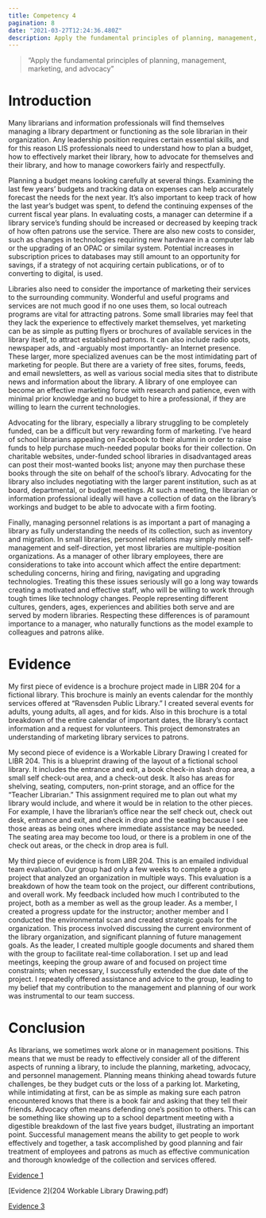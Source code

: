 ```yaml
---
title: Competency 4
pagination: 8
date: "2021-03-27T12:24:36.480Z"
description: Apply the fundamental principles of planning, management, marketing, and advocacy
---
```


> “Apply the fundamental principles of planning, management, marketing, and advocacy”



# Introduction



Many librarians and information professionals will find themselves managing a library department or functioning as the sole librarian in their organization. Any leadership position requires certain essential skills, and for this reason LIS professionals need to understand how to plan a budget, how to effectively market their library, how to advocate for themselves and their library, and how to manage coworkers fairly and respectfully.



Planning a budget means looking carefully at several things. Examining the last few years’ budgets and tracking data on expenses can help accurately forecast the needs for the next year. It’s also important to keep track of how the last year’s budget was spent, to defend the continuing expenses of the current fiscal year plans. In evaluating costs, a manager can determine if a library service’s funding should be increased or decreased by keeping track of how often patrons use the service. There are also new costs to consider, such as changes in technologies requiring new hardware in a computer lab or the upgrading of an OPAC or similar system. Potential increases in subscription prices to databases may still amount to an opportunity for savings, if a strategy of not acquiring certain publications, or of to converting to digital, is used.



Libraries also need to consider the importance of marketing their services to the surrounding community. Wonderful and useful programs and services are not much good if no one uses them, so local outreach programs are vital for attracting patrons. Some small libraries may feel that they lack the experience to effectively market themselves, yet marketing can be as simple as putting flyers or brochures of available services in the library itself, to attract established patrons. It can also include radio spots, newspaper ads, and -arguably most importantly- an Internet presence. These larger, more specialized avenues can be the most intimidating part of marketing for people. But there are a variety of free sites, forums, feeds, and email newsletters, as well as various social media sites that to distribute news and information about the library. A library of one employee can become an effective marketing force with research and patience, even with minimal prior knowledge and no budget to hire a professional, if they are willing to learn the current technologies.



Advocating for the library, especially a library struggling to be completely funded, can be a difficult but very rewarding form of marketing. I’ve heard of school librarians appealing on Facebook to their alumni in order to raise funds to help purchase much-needed popular books for their collection. On charitable websites, under-funded school libraries in disadvantaged areas can post their most-wanted books list; anyone may then purchase these books through the site on behalf of the school’s library. Advocating for the library also includes negotiating with the larger parent institution, such as at board, departmental, or budget meetings. At such a meeting, the librarian or information professional ideally will have a collection of data on the library’s workings and budget to be able to advocate with a firm footing.



Finally, managing personnel relations is as important a part of managing a library as fully understanding the needs of its collection, such as inventory and migration. In small libraries, personnel relations may simply mean self-management and self-direction, yet most libraries are multiple-position organizations. As a manager of other library employees, there are considerations to take into account which affect the entire department: scheduling concerns, hiring and firing, navigating and upgrading technologies. Treating this these issues seriously will go a long way towards creating a motivated and effective staff, who will be willing to work through tough times like technology changes. People representing different cultures, genders, ages, experiences and abilities both serve and are served by modern libraries. Respecting these differences is of paramount importance to a manager, who naturally functions as the model example to colleagues and patrons alike.



# Evidence



My first piece of evidence is a brochure project made in LIBR 204 for a fictional library. This brochure is mainly an events calendar for the monthly services offered at “Ravensden Public Library.” I created several events for adults, young adults, all ages, and for kids. Also in this brochure is a total breakdown of the entire calendar of important dates, the library’s contact information and a request for volunteers. This project demonstrates an understanding of marketing library services to patrons.



My second piece of evidence is a Workable Library Drawing I created for LIBR 204. This is a blueprint drawing of the layout of a fictional school library. It includes the entrance and exit, a book check-in slash drop area, a small self check-out area, and a check-out desk. It also has areas for shelving, seating, computers, non-print storage, and an office for the “Teacher Librarian.” This assignment required me to plan out what my library would include, and where it would be in relation to the other pieces. For example, I have the librarian’s office near the self check out, check out desk, entrance and exit, and check in drop and the seating because I see those areas as being ones where immediate assistance may be needed. The seating area may become too loud, or there is a problem in one of the check out areas, or the check in drop area is full.



My third piece of evidence is from LIBR 204. This is an emailed individual team evaluation. Our group had only a few weeks to complete a group project that analyzed an organization in multiple ways. This evaluation is a breakdown of how the team took on the project, our different contributions, and overall work. My feedback included how much I contributed to the project, both as a member as well as the group leader. As a member, I created a progress update for the instructor; another member and I conducted the environmental scan and created strategic goals for the organization. This process involved discussing the current environment of the library organization, and significant planning of future management goals. As the leader, I created multiple google documents and shared them with the group to facilitate real-time collaboration. I set up and lead meetings, keeping the group aware of and focused on project time constraints; when necessary, I successfully extended the due date of the project. I repeatedly offered assistance and advice to the group, leading to my belief that my contribution to the management and planning of our work was instrumental to our team success.



# Conclusion



As librarians, we sometimes work alone or in management positions. This means that we must be ready to effectively consider all of the different aspects of running a library, to include the planning, marketing, advocacy, and personnel management. Planning means thinking ahead towards future challenges, be they budget cuts or the loss of a parking lot. Marketing, while intimidating at first, can be as simple as making sure each patron encountered knows that there is a book fair and asking that they tell their friends. Advocacy often means defending one’s position to others. This can be something like showing up to a school department meeting with a digestible breakdown of the last five years budget, illustrating an important point. Successful management means the ability to get people to work effectively and together, a task accomplished by good planning and fair treatment of employees and patrons as much as effective communication and thorough knowledge of the collection and services offered.


[Evidence 1](204.Brochure.doc.pdf)

[Evidence 2](204 Workable Library Drawing.pdf)

[Evidence 3](204_Individual-Progress.doc.pdf)
